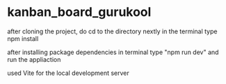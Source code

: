 # kanban_board_gurukool

after cloning the project,
do cd to the directory 
nextly in the terminal type npm install

after installing package dependencies in terminal type "npm run dev" and run the appliaction 

used Vite for the local development server
